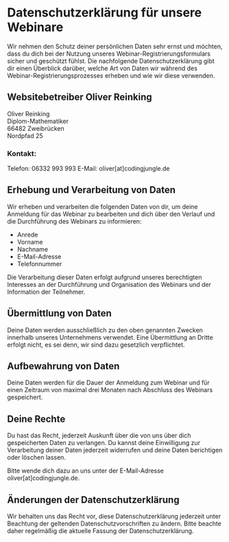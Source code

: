 # Datenschutzerklärung für unsere Webinare

Wir nehmen den Schutz deiner persönlichen Daten sehr ernst und möchten, dass du dich bei der Nutzung unseres Webinar-Registrierungsformulars sicher und geschützt fühlst.
Die nachfolgende Datenschutzerklärung gibt dir einen Überblick darüber, welche Art von Daten wir während des Webinar-Registrierungsprozesses erheben und wie wir diese verwenden.

## Websitebetreiber Oliver Reinking
Oliver Reinking  
Diplom-Mathematiker  
66482 Zweibrücken  
Nordpfad 25

### Kontakt:
Telefon: 06332 993 993
E-Mail: oliver[at]codingjungle.de

## Erhebung und Verarbeitung von Daten
Wir erheben und verarbeiten die folgenden Daten von dir, um deine Anmeldung für das Webinar zu bearbeiten und dich über den Verlauf und die Durchführung des Webinars zu informieren:

- Anrede
- Vorname
- Nachname
- E-Mail-Adresse
- Telefonnummer

Die Verarbeitung dieser Daten erfolgt aufgrund unseres berechtigten Interesses an der Durchführung und Organisation des Webinars und der Information der Teilnehmer.

## Übermittlung von Daten
Deine Daten werden ausschließlich zu den oben genannten Zwecken innerhalb unseres Unternehmens verwendet. Eine Übermittlung an Dritte erfolgt nicht, es sei denn, wir sind dazu gesetzlich verpflichtet.

## Aufbewahrung von Daten
Deine Daten werden für die Dauer der Anmeldung zum Webinar und für einen Zeitraum von maximal drei Monaten nach Abschluss des Webinars gespeichert.

## Deine Rechte
Du hast das Recht, jederzeit Auskunft über die von uns über dich gespeicherten Daten zu verlangen. Du kannst deine Einwilligung zur Verarbeitung deiner Daten jederzeit widerrufen und deine Daten berichtigen oder löschen lassen.

Bitte wende dich dazu an uns unter der E-Mail-Adresse oliver[at]codingjungle.de.

## Änderungen der Datenschutzerklärung
Wir behalten uns das Recht vor, diese Datenschutzerklärung jederzeit unter Beachtung der geltenden Datenschutzvorschriften zu ändern. Bitte beachte daher regelmäßig die aktuelle Fassung der Datenschutzerklärung.

